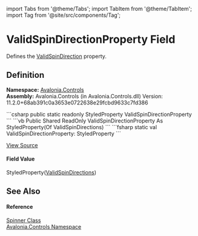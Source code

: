 import Tabs from '@theme/Tabs'; 
import TabItem from '@theme/TabItem'; 
import Tag from '@site/src/components/Tag'; 

# ValidSpinDirectionProperty Field


Defines the <a href="P_Avalonia_Controls_Spinner_ValidSpinDirection">ValidSpinDirection</a> property.



## Definition
**Namespace:** <a href="N_Avalonia_Controls">Avalonia.Controls</a>  
**Assembly:** Avalonia.Controls (in Avalonia.Controls.dll) Version: 11.2.0+68ab391c0a3653e0722638e29fcbd9633c7fd386

<Tabs groupId="api-code-preview">
<TabItem value="csharp" label="C#">
```csharp
public static readonly StyledProperty<ValidSpinDirections> ValidSpinDirectionProperty
```
</TabItem>
<TabItem value="vb" label="VB">
```vb
Public Shared ReadOnly ValidSpinDirectionProperty As StyledProperty(Of ValidSpinDirections)
```
</TabItem>
<TabItem value="fsharp" label="F#">
```fsharp
static val ValidSpinDirectionProperty: StyledProperty<ValidSpinDirections>
```
</TabItem>
</Tabs>



<a href="https://github.com/AvaloniaUI/Avalonia/tree/master/srcAvalonia.Controls/Spinner.cs" title="View the source code">View Source</a>



#### Field Value
StyledProperty(<a href="T_Avalonia_Controls_ValidSpinDirections">ValidSpinDirections</a>)

## See Also


#### Reference
<a href="T_Avalonia_Controls_Spinner">Spinner Class</a>  
<a href="N_Avalonia_Controls">Avalonia.Controls Namespace</a>  
